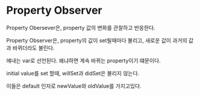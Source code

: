 Property Observer 
===

Property Obersever은, property 값의 변화를 관찰하고 반응한다.

Property Observer은, property의 값이 set될때마다 불리고, 새로운 값이 과거의 값과 바뀌더라도 불린다. 

얘내는 var로 선언된다. 왜냐하면 계속 바뀌는 property이기 떄문이다.

initial value를 set 할때, willSet과 didSet은 불리지 않는다.

이들은 default 인자로 newValue와 oldValue를 가지고있다.